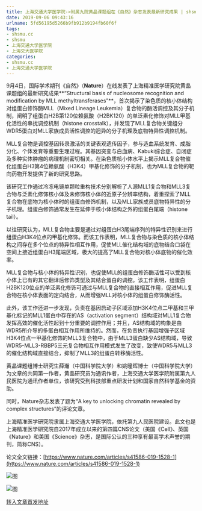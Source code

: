 ```yaml
---
title: 上海交通大学医学院->附属九院黄晶课题组在《自然》杂志发表最新研究成果 | shsmu.cc
date: 2019-09-06 09:43:16
urlname: 5fd56195d5266b9fb912b9194fb60f6f
tags: 
- shsmu.cc
- shsmu
- 上海交通大学医学院
- 上海交大医学院
categories:
- shsmu.cc
- 上海交通大学医学院
---
```



9月4日，国际学术期刊《自然》（**Nature**）在线发表了上海精准医学研究院黄晶课题组的最新研究成果**“Structural basis of nucleosome recognition and modification by MLL methyltransferases”**，首次揭示了染色质的核小体结构对组蛋白修饰酶MLL（Mixed Lineage Leukemia）复合物的酶活调控及其分子机制，阐明了组蛋白H2B第120位赖氨酸（H2BK120）的单泛素化修饰对MLL甲基化活性的串扰调控机制（histone crosstalk），并发现了MLL复合物关键组分WDR5蛋白对MLL家族成员活性调控的迥异的分子机理及底物特异性调控机制。

MLL复合物是调控基因转录激活的关键表观遗传因子，参与造血系统发育、成脂分化、个体发育等重要生理过程。其基因突变与白血病、Kabuki综合症、自闭症及多种实体肿瘤的病理机制密切相关。在染色质核小体水平上揭示MLL复合物催化组蛋白H3第4位赖氨酸（H3K4）甲基化修饰的分子机制，也为MLL复合物的靶向药物开发提供了新的研究思路。

该研究工作通过冷冻电镜单颗粒重构技术分别解析了人源MLL1复合物和MLL3复合物与泛素化修饰核小体及未修饰核小体的近原子分辨率结构，着重探索了MLL复合物在底物为核小体时的组蛋白修饰机制，以及MLL家族成员底物特异性的分子机理。组蛋白修饰通常发生在延伸于核小体结构之外的组蛋白尾端（histone tail）。

以往研究认为，MLL复合物主要是通过对组蛋白H3尾端序列的特异性识别来进行组蛋白H3K4位点的甲基化修饰。而该工作表明，MLL复合物与染色质的核小体结构之间存在多个位点的特异性相互作用，促使MLL催化结构域的底物结合口袋在空间上接近组蛋白H3尾端区域，极大的提高了MLL复合物对核小体底物的催化效率。

MLL复合物与核小体的特异性识别，也促使MLL的组蛋白修饰酶活性可以受到核小体上已有的其它翻译后修饰类型及其结合蛋白的调控。该工作表明，组蛋白H2BK120位点的单泛素化修饰可通过与MLL复合物的直接相互作用，促进MLL复合物在核小体表面的定向结合，从而增强MLL对核小体的组蛋白修饰酶活性。

此外，该工作还进一步发现，负责在基因启动子区域添加H3K4位点二甲基和三甲基化标记的MLL1蛋白中存在的AS（activation segment）结构域对MLL1复合物发挥高效的催化活性起到十分重要的调控作用；并且，AS结构域的构象是由WDR5所介导的多蛋白相互作用所维持的。然而，在负责执行基因增强子区域H3K4位点一甲基化修饰的MLL3复合物中，由于MLL3蛋白缺少AS结构域，导致WDR5-MLL3-RBBP5三元复合物相互作用模式发生了改变，致使WDR5与MLL3的催化结构域直接结合，抑制了MLL3的组蛋白转移酶活性。

黄晶课题组博士研究生薛瀚（中国科学院大学）和姚曈晖博士（中国科学院大学）为文章的共同第一作者，黄晶研究员为通讯作者，上海交通大学医学院附属第九人民医院为通讯作者单位，该研究受到科技部重点研发计划和国家自然科学基金的资助。

同时，Nature杂志发表了题为“A key to unlocking chromatin revealed by complex structures”的评论文章。

上海精准医学研究院隶属上海交通大学医学院，依托第九人民医院建设。此文也是上海精准医学研究院自2017年成立以来的第四篇CNS论文（美国《Cell》、英国《Nature》和美国《Science》杂志，是国际公认的三种享有最高学术声誉的期刊，简称CNS）。

论文全文链接：[https://www.nature.com/articles/s41586-019-1528-1](https://www.nature.com/articles/s41586-019-1528-1)



![图](https://www.shsmu.edu.cn/__local/3/17/EA/169A3ADF8ECAF71A6CDC7BAF5B9_718ABF5A_4BA1C.jpg)

![图](https://www.shsmu.edu.cn/__local/1/1C/31/0BD08569186D202234E0AD9B313_879C97B8_A1FD.jpg)

[转入文章首发地址](https://www.shsmu.edu.cn/news/info/1002/17016.htm)
